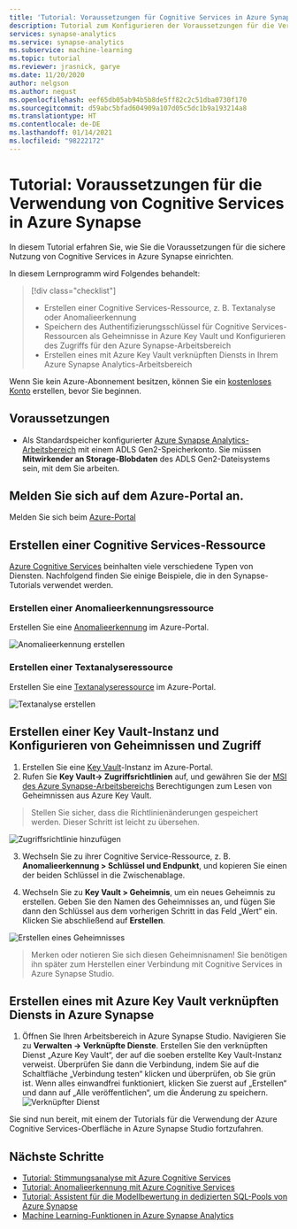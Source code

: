 ```yaml
---
title: 'Tutorial: Voraussetzungen für Cognitive Services in Azure Synapse'
description: Tutorial zum Konfigurieren der Voraussetzungen für die Verwendung von Cognitive Services in Azure Synapse
services: synapse-analytics
ms.service: synapse-analytics
ms.subservice: machine-learning
ms.topic: tutorial
ms.reviewer: jrasnick, garye
ms.date: 11/20/2020
author: nelgson
ms.author: negust
ms.openlocfilehash: eef65db05ab94b5b8de5ff82c2c51dba0730f170
ms.sourcegitcommit: d59abc5bfad604909a107d05c5dc1b9a193214a8
ms.translationtype: HT
ms.contentlocale: de-DE
ms.lasthandoff: 01/14/2021
ms.locfileid: "98222172"
---
```

# <a name="tutorial-pre-requisites-for-using-cognitive-services-in-azure-synapse"></a>Tutorial: Voraussetzungen für die Verwendung von Cognitive Services in Azure Synapse

In diesem Tutorial erfahren Sie, wie Sie die Voraussetzungen für die sichere Nutzung von Cognitive Services in Azure Synapse einrichten.

In diesem Lernprogramm wird Folgendes behandelt:
> [!div class="checklist"]
> - Erstellen einer Cognitive Services-Ressource, z. B. Textanalyse oder Anomalieerkennung
> - Speichern des Authentifizierungsschlüssel für Cognitive Services-Ressourcen als Geheimnisse in Azure Key Vault und Konfigurieren des Zugriffs für den Azure Synapse-Arbeitsbereich
> - Erstellen eines mit Azure Key Vault verknüpften Diensts in Ihrem Azure Synapse Analytics-Arbeitsbereich

Wenn Sie kein Azure-Abonnement besitzen, können Sie ein [kostenloses Konto](https://azure.microsoft.com/free/) erstellen, bevor Sie beginnen.

## <a name="prerequisites"></a>Voraussetzungen

- Als Standardspeicher konfigurierter [Azure Synapse Analytics-Arbeitsbereich](../get-started-create-workspace.md) mit einem ADLS Gen2-Speicherkonto. Sie müssen **Mitwirkender an Storage-Blobdaten** des ADLS Gen2-Dateisystems sein, mit dem Sie arbeiten.

## <a name="sign-in-to-the-azure-portal"></a>Melden Sie sich auf dem Azure-Portal an.

Melden Sie sich beim [Azure-Portal](https://portal.azure.com/)

## <a name="create-a-cognitive-services-resource"></a>Erstellen einer Cognitive Services-Ressource

[Azure Cognitive Services](../../cognitive-services/index.yml) beinhalten viele verschiedene Typen von Diensten. Nachfolgend finden Sie einige Beispiele, die in den Synapse-Tutorials verwendet werden.

### <a name="create-an-anomaly-detector-resource"></a>Erstellen einer Anomalieerkennungsressource
Erstellen Sie eine [Anomalieerkennung](https://ms.portal.azure.com/#create/Microsoft.CognitiveServicesTextAnalytics) im Azure-Portal.

![Anomalieerkennung erstellen](media/tutorial-configure-cognitive-services/tutorial-configure-cognitive-services-00a.png)

### <a name="create-a-text-analytics-resource"></a>Erstellen einer Textanalyseressource
Erstellen Sie eine [Textanalyseressource](https://ms.portal.azure.com/#create/Microsoft.CognitiveServicesTextAnalytics) im Azure-Portal.

![Textanalyse erstellen](media/tutorial-configure-cognitive-services/tutorial-configure-cognitive-services-00b.png)

## <a name="create-key-vault-and-configure-secrets-and-access"></a>Erstellen einer Key Vault-Instanz und Konfigurieren von Geheimnissen und Zugriff

1. Erstellen Sie eine [Key Vault](https://ms.portal.azure.com/#create/Microsoft.KeyVault)-Instanz im Azure-Portal.
2. Rufen Sie **Key Vault-> Zugriffsrichtlinien** auf, und gewähren Sie der [MSI des Azure Synapse-Arbeitsbereichs](../security/synapse-workspace-managed-identity.md) Berechtigungen zum Lesen von Geheimnissen aus Azure Key Vault.

>Stellen Sie sicher, dass die Richtlinienänderungen gespeichert werden. Dieser Schritt ist leicht zu übersehen.

![Zugriffsrichtlinie hinzufügen](media/tutorial-configure-cognitive-services/tutorial-configure-cognitive-services-00c.png)

3. Wechseln Sie zu ihrer Cognitive Service-Ressource, z. B. **Anomalieerkennung > Schlüssel und Endpunkt**, und kopieren Sie einen der beiden Schlüssel in die Zwischenablage.

4. Wechseln Sie zu **Key Vault > Geheimnis**, um ein neues Geheimnis zu erstellen. Geben Sie den Namen des Geheimnisses an, und fügen Sie dann den Schlüssel aus dem vorherigen Schritt in das Feld „Wert“ ein. Klicken Sie abschließend auf **Erstellen**.

![Erstellen eines Geheimnisses](media/tutorial-configure-cognitive-services/tutorial-configure-cognitive-services-00d.png)

> Merken oder notieren Sie sich diesen Geheimnisnamen! Sie benötigen ihn später zum Herstellen einer Verbindung mit Cognitive Services in Azure Synapse Studio.

## <a name="create-azure-keyvault-linked-service-in-azure-synapse"></a>Erstellen eines mit Azure Key Vault verknüpften Diensts in Azure Synapse

1. Öffnen Sie Ihren Arbeitsbereich in Azure Synapse Studio. Navigieren Sie zu **Verwalten -> Verknüpfte Dienste**. Erstellen Sie den verknüpften Dienst „Azure Key Vault“, der auf die soeben erstellte Key Vault-Instanz verweist. Überprüfen Sie dann die Verbindung, indem Sie auf die Schaltfläche „Verbindung testen“ klicken und überprüfen, ob Sie grün ist. Wenn alles einwandfrei funktioniert, klicken Sie zuerst auf „Erstellen“ und dann auf „Alle veröffentlichen“, um die Änderung zu speichern.
![Verknüpfter Dienst](media/tutorial-configure-cognitive-services/tutorial-configure-cognitive-services-00e.png)

Sie sind nun bereit, mit einem der Tutorials für die Verwendung der Azure Cognitive Services-Oberfläche in Azure Synapse Studio fortzufahren.

## <a name="next-steps"></a>Nächste Schritte

- [Tutorial: Stimmungsanalyse mit Azure Cognitive Services](tutorial-cognitive-services-sentiment.md)
- [Tutorial: Anomalieerkennung mit Azure Cognitive Services](tutorial-cognitive-services-sentiment.md)
- [Tutorial: Assistent für die Modellbewertung in dedizierten SQL-Pools von Azure Synapse](tutorial-sql-pool-model-scoring-wizard.md)
- [Machine Learning-Funktionen in Azure Synapse Analytics](what-is-machine-learning.md)